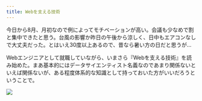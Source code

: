 ```yaml
---
title: Webを支える技術
---
```


今日から8月、月初なので例によってモチベーションが高い。会議も少なめで割と集中できたと思う。台風の影響か昨日の午後から涼しく、日中もエアコンなしで大丈夫だった。とはいえ30度以上あるので、昔なら暑い方の日だと思うが...

Webエンジニアとして就職していながら、いまさら『Webを支える技術』を読み始めた。まあ基本的にはデータサイエンティスト名義なのであまり関係ないといえば関係ないが、ある程度体系的な知識として持っておいた方がいいだろうということで。

![](https://photos.old.apkas.net/medium/202508/20250801-AR500165.webp)
